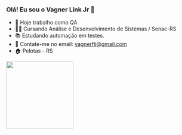 ### Olá! Eu sou o Vagner Link Jr 👋

- 🔭 Hoje trabalho como QA
- 👨‍🎓 Cursando Análise e Desenvolvimento de Sistemas / Senac-RS
- 📚 Estudando automação em testes.
- 📩 Contate-me no email: vagnerflj@gmail.com
- 🏠 Pelotas - RS

<div>
  <a href="https://github.com/vlink12">
  <img height="180em" src="https://github-readme-stats.vercel.app/api?username=vlink12&show_icons=true&theme=dark&include_all_commits=true&count_private=true"/>
  
</div>
 
